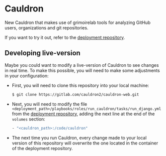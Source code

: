 # Cauldron

New Cauldron that makes use of grimoirelab tools for analyzing GitHub users, organizations and git repositories.

If you want to try it out, refer to the [deployment repository](https://gitlab.com/cauldron2/cauldron-deployment).

## Developing live-version

Maybe you could want to modify a live-version of Cauldron to see changes in real time. To make this possible, you will need to make some adjustments in your configuration:

- First, you will need to clone this repository into your local machine:

  ```bash
  $ git clone https://gitlab.com/cauldron2/cauldron-web.git
  ```

- Next, you will need to modify the file `<deployment_path>/playbooks/roles/run_cauldron/tasks/run_django.yml` from the [deployment repository](https://gitlab.com/cauldron2/cauldron-deployment), adding the next line at the end of the `volumes` section:

  ```bash
  - "<cauldron_path>:/code/cauldron"
  ```

- The next time you run Cauldron, every change made to your local version of this repository will overwrite the one located in the container of the deployment repository.
